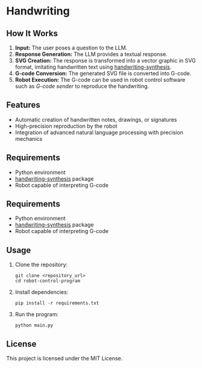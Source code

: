 <h1>Handwriting
<h2>How It Works</h2>
<ol>
    <li><strong>Input:</strong> The user poses a question to the LLM.</li>
    <li><strong>Response Generation:</strong> The LLM provides a textual response.</li>
    <li><strong>SVG Creation:</strong> The response is transformed into a vector graphic in SVG format, imitating handwritten text using <a href="https://github.com/sjvasquez/handwriting-synthesis">handwriting-synthesis</a>.</li>
    <li><strong>G-code Conversion:</strong> The generated SVG file is converted into G-code.</li>
    <li><strong>Robot Execution:</strong> The G-code can be used in robot control software such as <em>G-code sender</em> to reproduce the handwriting.</li>
</ol>

<h2>Features</h2>
<ul>
    <li>Automatic creation of handwritten notes, drawings, or signatures</li>
    <li>High-precision reproduction by the robot</li>
    <li>Integration of advanced natural language processing with precision mechanics</li>
</ul>

<h2>Requirements</h2>
<ul>
    <li>Python environment</li>
    <li><a href="https://github.com/sjvasquez/handwriting-synthesis">handwriting-synthesis</a> package</li>
    <li>Robot capable of interpreting G-code</li>
</ul>

<h2>Requirements</h2>
    <ul>
        <li>Python environment</li>
        <li><a href="https://github.com/sjvasquez/handwriting-synthesis">handwriting-synthesis</a> package</li>
        <li>Robot capable of interpreting G-code</li>
    </ul>

  <h2>Usage</h2>
    <ol>
        <li>Clone the repository:
            <pre><code>git clone &lt;repository_url&gt;
cd robot-control-program</code></pre>
        </li>
        <li>Install dependencies:
            <pre><code>pip install -r requirements.txt</code></pre>
        </li>
        <li>Run the program:
            <pre><code>python main.py</code></pre>
        </li>
    </ol>

  <h2>License</h2>
  <p>This project is licensed under the MIT License.</p>
